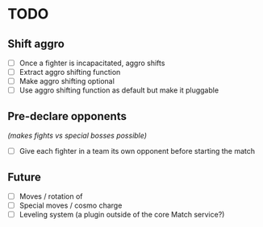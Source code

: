 # TODO

## Shift aggro

- [ ] Once a fighter is incapacitated, aggro shifts
- [ ] Extract aggro shifting function
- [ ] Make aggro shifting optional
- [ ] Use aggro shifting function as default but make it pluggable

## Pre-declare opponents

_(makes fights vs special bosses possible)_

- [ ] Give each fighter in a team its own opponent before starting the match

## Future

- [ ] Moves / rotation of
- [ ] Special moves / cosmo charge
- [ ] Leveling system (a plugin outside of the core Match service?)
